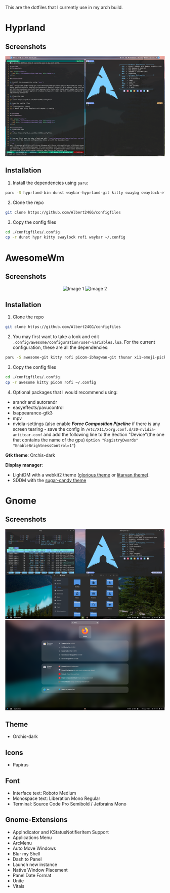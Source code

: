 This are the dotfiles that I currently use in my arch build.

# Hyprland
## Screenshots

<div align="center">
  <img src="./screenshots/hyprland.png" alt="Image 1">
</div>

## Installation

1. Install the dependencies using `paru`:
```sh
paru -S hyprland-bin dunst waybar-hyprland-git kitty swaybg swaylock-effects swayidle brightnessctl pamixer playerctl grim swappy slurp rofi-emoji ttf-sourcecodepro-nerd otf-font-awesome noto-fonts noto-fonts-emoji waybar-mpris-git blueman network-manager-applet wl-clipboard wtype wlr-randr nwg-look redshift-wayland-git xdg-desktop-portal-hyprland-git udisks2 gvfs
```
2. Clone the repo 
```sh 
git clone https://github.com/Albert24GG/configfiles
```
3. Copy the config files 
```sh
cd ./configfiles/.config
cp -r dunst hypr kitty swaylock rofi waybar ~/.config
```

# AwesomeWm
## Screenshots

<div align="center">
  <img src="./screenshots/awesome1.png" alt="Image 1">
  <img src="./screenshots/awesome2.png" alt="Image 2">
</div>

## Installation
1. Clone the repo 
```sh
git clone https://github.com/Albert24GG/configfiles
```

2. You may first want to take a look and edit `.config/awesome/configuration/user-variables.lua`. For the current configuration, these are all the dependencies: 

```sh
paru -S awesome-git kitty rofi picom-ibhagwan-git thunar x11-emoji-picker xidlehook gnome-calculator firefox networkmanager ttf-sourcecodepro-nerd nerd-fonts-liberation-mono blueman xss-lock papirus-icon-theme alsa-utils playerctl brightnessctl i3lock-color betterlockscreen maim xclip polkit-gnome redshift udev-notify-git udisks2 gvfs
```

3. Copy the config files
```sh
cd ./configfiles/.config
cp -r awesome kitty picom rofi ~/.config
```

4. Optional packages that I would recommend using:
- arandr and autorandr 
- easyeffects/pavucontrol 
- lxappearance-gtk3
- mpv
- nvidia-settings (also enable **_Force Composition Pipeline_** if there is any screen tearing - save the config in `/etc/X11/xorg.conf.d/20-nvidia-antitear.conf` and add the following line to the Section "Device"(the one that contains the name of the gpu)
`Option "RegistryDwords" "EnableBrightnessControl=1"`)

**Gtk theme**: Orchis-dark

**Display manager**:
- LightDM with a webkit2 theme ([glorious theme](https://github.com/manilarome/lightdm-webkit2-theme-glorious) or [litarvan theme](https://github.com/Litarvan/lightdm-webkit-theme-litarvan)).
- SDDM with the [sugar-candy theme](https://store.kde.org/p/1312658/)

# Gnome

## Screenshots

<div align="center">
  <img src="./screenshots/gnome1.png" alt="Image 1">
  <img src="./screenshots/gnome2.png" alt="Image 2">
</div>

## Theme
- Orchis-dark

## Icons
- Papirus

## Font
- Interface text: Roboto Medium
- Monospace text: Liberation Mono Regular
- Terminal: Source Code Pro Semibold / Jetbrains Mono

## Gnome-Extensions
- AppIndicator and KStatusNotifierItem Support
- Applications Menu
- ArcMenu
- Auto Move Windows
- Blur my Shell
- Dash to Panel
- Launch new instance 
- Native Window Placement
- Panel Date Format
- Unite
- Vitals
